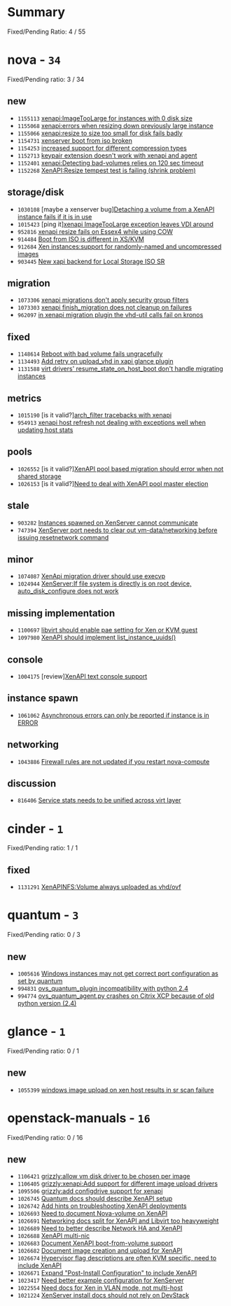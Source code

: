# Summary

Fixed/Pending Ratio: 4 / 55

# nova  - `34`

Fixed/Pending ratio: 3 / 34

## new

 * `1155113` [xenapi:ImageTooLarge for instances with 0 disk size](https://bugs.launchpad.net/nova/+bug/1155113)
 * `1155068` [xenapi:errors when resizing down previously large instance](https://bugs.launchpad.net/nova/+bug/1155068)
 * `1155066` [xenapi:resize to size too small for disk fails badly](https://bugs.launchpad.net/nova/+bug/1155066)
 * `1154731` [xenserver boot from iso broken](https://bugs.launchpad.net/nova/+bug/1154731)
 * `1154253` [increased support for different compression types](https://bugs.launchpad.net/nova/+bug/1154253)
 * `1152713` [keypair extension doesn't work with xenapi and agent](https://bugs.launchpad.net/nova/+bug/1152713)
 * `1152401` [xenapi:Detecting bad-volumes relies on 120 sec timeout](https://bugs.launchpad.net/nova/+bug/1152401)
 * `1152268` [XenAPI:Resize tempest test is failing (shrink problem)](https://bugs.launchpad.net/nova/+bug/1152268)

## storage/disk

 * `1030108` [maybe a xenserver bug][Detaching a volume from a XenAPI instance fails if it is in use](https://bugs.launchpad.net/nova/+bug/1030108)
 * `1015423` [ping it][xenapi ImageTooLarge exception leaves VDI around](https://bugs.launchpad.net/nova/+bug/1015423)
 * `952816` [xenapi resize fails on Essex4 while using COW](https://bugs.launchpad.net/nova/+bug/952816)
 * `914484` [Boot from ISO is different in XS/KVM](https://bugs.launchpad.net/nova/+bug/914484)
 * `912684` [Xen instances:support for randomly-named and uncompressed images](https://bugs.launchpad.net/nova/+bug/912684)
 * `903445` [New xapi backend for Local Storage ISO SR](https://bugs.launchpad.net/nova/+bug/903445)

## migration

 * `1073306` [xenapi migrations don't apply security group filters](https://bugs.launchpad.net/nova/+bug/1073306)
 * `1073303` [xenapi finish_migration does not cleanup on failures](https://bugs.launchpad.net/nova/+bug/1073303)
 * `962097` [in xenapi migration plugin the vhd-util calls fail on kronos](https://bugs.launchpad.net/nova/+bug/962097)

## fixed

 * `1148614` [Reboot with bad volume fails ungracefully](https://bugs.launchpad.net/nova/+bug/1148614)
 * `1134493` [Add retry on upload_vhd in xapi glance plugin](https://bugs.launchpad.net/nova/+bug/1134493)
 * `1131588` [virt drivers' resume_state_on_host_boot don't handle migrating instances](https://bugs.launchpad.net/nova/+bug/1131588)

## metrics

 * `1015190` [is it valid?][arch_filter tracebacks with xenapi](https://bugs.launchpad.net/nova/+bug/1015190)
 * `954913` [xenapi host refresh not dealing with exceptions well when updating host stats](https://bugs.launchpad.net/nova/+bug/954913)

## pools

 * `1026552` [is it valid?][XenAPI pool based migration should error when not shared storage](https://bugs.launchpad.net/nova/+bug/1026552)
 * `1026153` [is it valid?][Need to deal with XenAPI pool master election](https://bugs.launchpad.net/nova/+bug/1026153)

## stale

 * `903282` [Instances spawned on XenServer cannot communicate](https://bugs.launchpad.net/nova/+bug/903282)
 * `747394` [XenServer port needs to clear out vm-data/networking before issuing resetnetwork command](https://bugs.launchpad.net/nova/+bug/747394)

## minor

 * `1074087` [XenApi migration driver should use execvp](https://bugs.launchpad.net/nova/+bug/1074087)
 * `1024944` [XenServer:If file system is directly is on root device, auto_disk_configure does not work](https://bugs.launchpad.net/nova/+bug/1024944)

## missing implementation

 * `1100697` [libvirt should enable pae setting for Xen or KVM guest](https://bugs.launchpad.net/nova/+bug/1100697)
 * `1097980` [XenAPI should implement list_instance_uuids()](https://bugs.launchpad.net/nova/+bug/1097980)

## console

 * `1004175` [review][XenAPI text console support](https://bugs.launchpad.net/nova/+bug/1004175)

## instance spawn

 * `1061062` [Asynchronous errors can only be reported if instance is in ERROR](https://bugs.launchpad.net/nova/+bug/1061062)

## networking

 * `1043886` [Firewall rules are not updated if you restart nova-compute](https://bugs.launchpad.net/nova/+bug/1043886)

## discussion

 * `816406` [Service stats needs to be unified across virt layer](https://bugs.launchpad.net/nova/+bug/816406)

# cinder  - `1`

Fixed/Pending ratio: 1 / 1

## fixed

 * `1131291` [XenAPINFS:Volume always uploaded as vhd/ovf](https://bugs.launchpad.net/cinder/+bug/1131291)

# quantum  - `3`

Fixed/Pending ratio: 0 / 3

## new

 * `1005616` [Windows instances may not get correct port configuration as set by quantum](https://bugs.launchpad.net/quantum/+bug/1005616)
 * `994831` [ovs_quantum_plugin incompatibility with python 2.4](https://bugs.launchpad.net/quantum/+bug/994831)
 * `994774` [ovs_quantum_agent.py crashes on Citrix XCP because of old python version (2.4)](https://bugs.launchpad.net/quantum/+bug/994774)

# glance  - `1`

Fixed/Pending ratio: 0 / 1

## new

 * `1055399` [windows image upload on xen host results in sr scan failure](https://bugs.launchpad.net/glance/+bug/1055399)

# openstack-manuals  - `16`

Fixed/Pending ratio: 0 / 16

## new

 * `1106421` [grizzly:allow vm disk driver to be chosen per image](https://bugs.launchpad.net/openstack-manuals/+bug/1106421)
 * `1106405` [grizzly:xenapi:Add support for different image upload drivers](https://bugs.launchpad.net/openstack-manuals/+bug/1106405)
 * `1095506` [grizzly:add configdrive support for xenapi](https://bugs.launchpad.net/openstack-manuals/+bug/1095506)
 * `1026745` [Quantum docs should describe XenAPI setup](https://bugs.launchpad.net/openstack-manuals/+bug/1026745)
 * `1026742` [Add hints on troubleshooting XenAPI deployments](https://bugs.launchpad.net/openstack-manuals/+bug/1026742)
 * `1026693` [Need to document Nova-volume on XenAPI](https://bugs.launchpad.net/openstack-manuals/+bug/1026693)
 * `1026691` [Networking docs split for XenAPI and Libvirt too heavyweight](https://bugs.launchpad.net/openstack-manuals/+bug/1026691)
 * `1026689` [Need to better describe Network HA and XenAPI](https://bugs.launchpad.net/openstack-manuals/+bug/1026689)
 * `1026688` [XenAPI multi-nic](https://bugs.launchpad.net/openstack-manuals/+bug/1026688)
 * `1026683` [Document XenAPI boot-from-volume support](https://bugs.launchpad.net/openstack-manuals/+bug/1026683)
 * `1026682` [Document image creation and upload for XenAPI](https://bugs.launchpad.net/openstack-manuals/+bug/1026682)
 * `1026674` [Hypervisor flag descriptions are often KVM specific, need to include XenAPI](https://bugs.launchpad.net/openstack-manuals/+bug/1026674)
 * `1026671` [Expand "Post-Install Configuration" to include XenAPI](https://bugs.launchpad.net/openstack-manuals/+bug/1026671)
 * `1023417` [Need better example configuration for XenServer](https://bugs.launchpad.net/openstack-manuals/+bug/1023417)
 * `1022554` [Need docs for Xen in VLAN mode, not multi-host](https://bugs.launchpad.net/openstack-manuals/+bug/1022554)
 * `1021224` [XenServer install docs should not rely on DevStack](https://bugs.launchpad.net/openstack-manuals/+bug/1021224)

